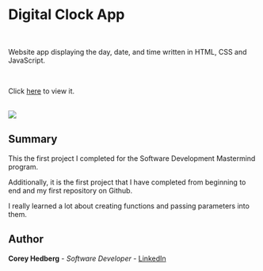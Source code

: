 # Digital Clock App

<br>

Website app displaying the day, date, and time written in HTML, CSS and JavaScript.

<br>

Click [here](https://cheddrs.github.io/digital_clock_app/) to view it.

<br>

<image src="media/screenshot.png">

## Summary

This the first project I completed for the Software Development Mastermind program.

Additionally, it is the first project that I have completed from beginning to end and my first repository on Github.

I really learned a lot about creating functions and passing parameters into them.

## Author

**Corey Hedberg** - _Software Developer_ - [LinkedIn](https://www.linkedin.com/in/coreyhedberg/)

